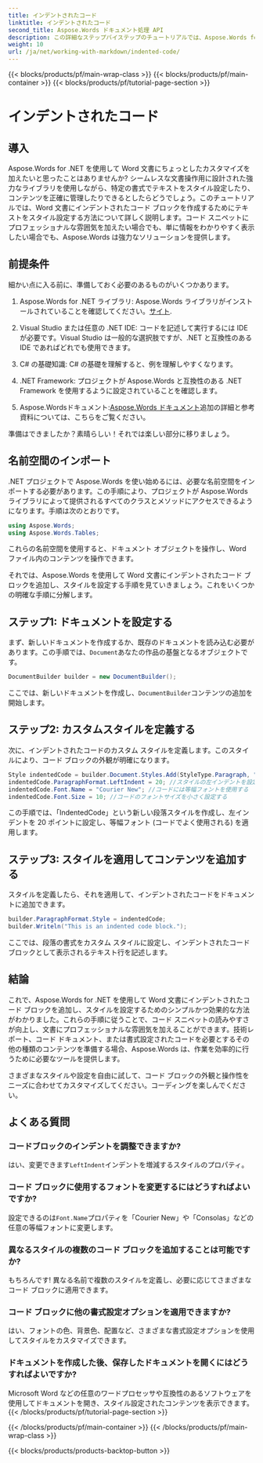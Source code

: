 ```yaml
---
title: インデントされたコード
linktitle: インデントされたコード
second_title: Aspose.Words ドキュメント処理 API
description: この詳細なステップバイステップのチュートリアルでは、Aspose.Words for .NET を使用して Word 文書にインデントされたコード ブロックを追加し、スタイルを設定する方法を学習します。
weight: 10
url: /ja/net/working-with-markdown/indented-code/
---
```


{{< blocks/products/pf/main-wrap-class >}}
{{< blocks/products/pf/main-container >}}
{{< blocks/products/pf/tutorial-page-section >}}

# インデントされたコード

## 導入

Aspose.Words for .NET を使用して Word 文書にちょっとしたカスタマイズを加えたいと思ったことはありませんか? シームレスな文書操作用に設計された強力なライブラリを使用しながら、特定の書式でテキストをスタイル設定したり、コンテンツを正確に管理したりできるとしたらどうでしょう。このチュートリアルでは、Word 文書にインデントされたコード ブロックを作成するためにテキストをスタイル設定する方法について詳しく説明します。コード スニペットにプロフェッショナルな雰囲気を加えたい場合でも、単に情報をわかりやすく表示したい場合でも、Aspose.Words は強力なソリューションを提供します。

## 前提条件

細かい点に入る前に、準備しておく必要のあるものがいくつかあります。

1.  Aspose.Words for .NET ライブラリ: Aspose.Words ライブラリがインストールされていることを確認してください。[サイト](https://releases.aspose.com/words/net/).
   
2. Visual Studio または任意の .NET IDE: コードを記述して実行するには IDE が必要です。Visual Studio は一般的な選択肢ですが、.NET と互換性のある IDE であればどれでも使用できます。
   
3. C# の基礎知識: C# の基礎を理解すると、例を理解しやすくなります。

4. .NET Framework: プロジェクトが Aspose.Words と互換性のある .NET Framework を使用するように設定されていることを確認します。

5.  Aspose.Wordsドキュメント:[Aspose.Words ドキュメント](https://reference.aspose.com/words/net/)追加の詳細と参考資料については、こちらをご覧ください。

準備はできましたか？素晴らしい！それでは楽しい部分に移りましょう。

## 名前空間のインポート

.NET プロジェクトで Aspose.Words を使い始めるには、必要な名前空間をインポートする必要があります。この手順により、プロジェクトが Aspose.Words ライブラリによって提供されるすべてのクラスとメソッドにアクセスできるようになります。手順は次のとおりです。

```csharp
using Aspose.Words;
using Aspose.Words.Tables;
```

これらの名前空間を使用すると、ドキュメント オブジェクトを操作し、Word ファイル内のコンテンツを操作できます。

それでは、Aspose.Words を使用して Word 文書にインデントされたコード ブロックを追加し、スタイルを設定する手順を見ていきましょう。これをいくつかの明確な手順に分解します。

## ステップ1: ドキュメントを設定する

まず、新しいドキュメントを作成するか、既存のドキュメントを読み込む必要があります。この手順では、`Document`あなたの作品の基盤となるオブジェクトです。

```csharp
DocumentBuilder builder = new DocumentBuilder();
```

ここでは、新しいドキュメントを作成し、`DocumentBuilder`コンテンツの追加を開始します。

## ステップ2: カスタムスタイルを定義する

次に、インデントされたコードのカスタム スタイルを定義します。このスタイルにより、コード ブロックの外観が明確になります。 

```csharp
Style indentedCode = builder.Document.Styles.Add(StyleType.Paragraph, "IndentedCode");
indentedCode.ParagraphFormat.LeftIndent = 20; //スタイルの左インデントを設定する
indentedCode.Font.Name = "Courier New"; //コードには等幅フォントを使用する
indentedCode.Font.Size = 10; //コードのフォントサイズを小さく設定する
```

この手順では、「IndentedCode」という新しい段落スタイルを作成し、左インデントを 20 ポイントに設定し、等幅フォント (コードでよく使用される) を適用します。

## ステップ3: スタイルを適用してコンテンツを追加する

スタイルを定義したら、それを適用して、インデントされたコードをドキュメントに追加できます。

```csharp
builder.ParagraphFormat.Style = indentedCode;
builder.Writeln("This is an indented code block.");
```

ここでは、段落の書式をカスタム スタイルに設定し、インデントされたコード ブロックとして表示されるテキスト行を記述します。

## 結論

これで、Aspose.Words for .NET を使用して Word 文書にインデントされたコード ブロックを追加し、スタイルを設定するためのシンプルかつ効果的な方法がわかりました。これらの手順に従うことで、コード スニペットの読みやすさが向上し、文書にプロフェッショナルな雰囲気を加えることができます。技術レポート、コード ドキュメント、または書式設定されたコードを必要とするその他の種類のコンテンツを準備する場合、Aspose.Words は、作業を効率的に行うために必要なツールを提供します。

さまざまなスタイルや設定を自由に試して、コード ブロックの外観と操作性をニーズに合わせてカスタマイズしてください。コーディングを楽しんでください。

## よくある質問

### コードブロックのインデントを調整できますか?  
はい、変更できます`LeftIndent`インデントを増減するスタイルのプロパティ。

### コード ブロックに使用するフォントを変更するにはどうすればよいですか?  
設定できるのは`Font.Name`プロパティを「Courier New」や「Consolas」などの任意の等幅フォントに変更します。

### 異なるスタイルの複数のコード ブロックを追加することは可能ですか?  
もちろんです! 異なる名前で複数のスタイルを定義し、必要に応じてさまざまなコード ブロックに適用できます。

### コード ブロックに他の書式設定オプションを適用できますか?  
はい、フォントの色、背景色、配置など、さまざまな書式設定オプションを使用してスタイルをカスタマイズできます。

### ドキュメントを作成した後、保存したドキュメントを開くにはどうすればよいですか?  
Microsoft Word などの任意のワードプロセッサや互換性のあるソフトウェアを使用してドキュメントを開き、スタイル設定されたコンテンツを表示できます。
{{< /blocks/products/pf/tutorial-page-section >}}

{{< /blocks/products/pf/main-container >}}
{{< /blocks/products/pf/main-wrap-class >}}

{{< blocks/products/products-backtop-button >}}
